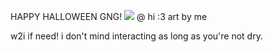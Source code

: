 HAPPY HALLOWEEN GNG! 
![](https://64.media.tumblr.com/d0c23bc7a2b966a2a69df346d0fded01/de2af34e84d0f9dd-9a/s640x960/1d4caa37abd83c748001271cd693e642023ae6e9.pnj)
@ hi :3 art by me

w2i if need! i don't mind interacting as long as you're not dry. 
